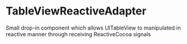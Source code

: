 TableViewReactiveAdapter
========================

Small drop-in component which allows UITableView to manipulated in reactive manner through receiving ReactiveCocoa signals
